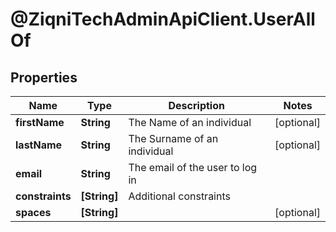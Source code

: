 # @ZiqniTechAdminApiClient.UserAllOf

## Properties

Name | Type | Description | Notes
------------ | ------------- | ------------- | -------------
**firstName** | **String** | The Name of an individual | [optional] 
**lastName** | **String** | The Surname of an individual | [optional] 
**email** | **String** | The email of the user to log in | 
**constraints** | **[String]** | Additional constraints | 
**spaces** | **[String]** |  | [optional] 


